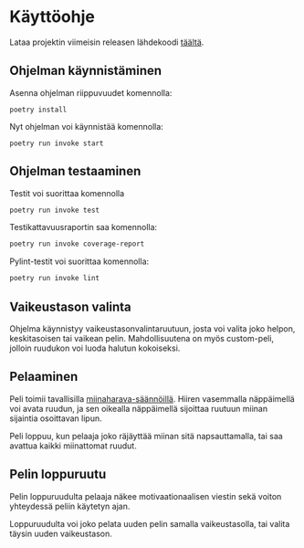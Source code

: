 # Käyttöohje

Lataa projektin viimeisin releasen lähdekoodi [täältä](https://github.com/akskokki/ot-harjoitustyo/releases).

## Ohjelman käynnistäminen

Asenna ohjelman riippuvuudet komennolla:

```
poetry install
```

Nyt ohjelman voi käynnistää komennolla:

```
poetry run invoke start
```

## Ohjelman testaaminen

Testit voi suorittaa komennolla
```bash
poetry run invoke test
```

Testikattavuusraportin saa komennolla:
```bash
poetry run invoke coverage-report
```

Pylint-testit voi suorittaa komennolla:
```bash
poetry run invoke lint
```

## Vaikeustason valinta

Ohjelma käynnistyy vaikeustasonvalintaruutuun, josta voi valita joko helpon, keskitasoisen tai vaikean pelin. Mahdollisuutena on myös custom-peli, jolloin ruudukon voi luoda halutun kokoiseksi.

## Pelaaminen

Peli toimii tavallisilla [miinaharava-säännöillä](https://minesweepergame.com/strategy/how-to-play-minesweeper.php). Hiiren vasemmalla näppäimellä voi avata ruudun, ja sen oikealla näppäimellä sijoittaa ruutuun miinan sijaintia osoittavan lipun.

Peli loppuu, kun pelaaja joko räjäyttää miinan sitä napsauttamalla, tai saa avattua kaikki miinattomat ruudut.

## Pelin loppuruutu

Pelin loppuruudulta pelaaja näkee motivaationaalisen viestin sekä voiton yhteydessä peliin käytetyn ajan. 

Loppuruudulta voi joko pelata uuden pelin samalla vaikeustasolla, tai valita täysin uuden vaikeustason.
